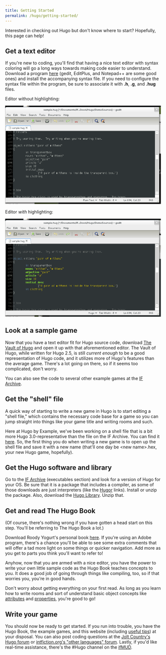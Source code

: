 ```yaml
---
title: Getting Started
permalink: /hugo/getting-started/
---
```


Interested in checking out Hugo but don't know where to start?
Hopefully, this page can help!

## Get a text editor

If you're new to coding, you'll find that having a nice text editor with
syntax coloring will go a long ways towards making code easier to
understand. Download a program [here](tools/editors/)
(gedit, EditPlus, and Notepad++ are some good ones) and install the
accompanying syntax file. If you need to configure the syntax file
within the program, be sure to associate it with **.h**, **.g**, and
**.hug** files.

Editor without highlighting:

![Editor without highlighting](assets/images/nohilite.png)

Editor *with* highlighting:

![Editor with highlighting](assets/images/withhilite.png)

## Look at a sample game

Now that you have a text editor fit for Hugo source code, download
[The Vault of Hugo](http://ifarchive.org/if-archive/programming/hugo/examples/sample.hug)
and open it up with that aforementioned editor. The Vault of Hugo, while
written for Hugo 2.5, is still *current enough* to be a good
representation of Hugo code, and it utilizes more of Hugo's features
than the average game. There's a lot going on there, so if it seems too
complicated, don't worry.

You can also see the code to several other example games at the
[IF Archive](http://ifarchive.org/indexes/if-archiveXgamesXsourceXhugo.html).

## Get the "shell" file

A quick way of starting to write a new game in Hugo is to start editing
a "shell file," which contains the necessary code base for a game so you
can jump straight into things like your game title and writing rooms and
such.

Here at Hugo by Example, we've been working on a shell file that is a
bit more Hugo 3.0-representative than the file on the IF Archive. You
can find it [here](basics/new-shell/). So, the first thing you do
when writing a new game is to open up the shell file and save it with a
new name (that'll one day be &lt;new name&gt;.hex, your new Hugo game,
hopefully).

## Get the Hugo software and library

Go to the [IF Archive](http://ifarchive.org/indexes/if-archiveXprogrammingXhugoXexecutables.html)
(executables section) and look for a version of Hugo for your OS. Be
sure that it is a package that includes a compiler, as some of those
downloads are just interpreters (like the [Hugor](interpreters/hugor/)
links). Install or unzip the package. Also, download the
[Hugo Library](http://ifarchive.org/if-archive/programming/hugo/library/hugolib.zip).
Unzip that.

## Get and read The Hugo Book

(Of course, there's nothing wrong if you have gotten a head start on
this step. You'll be referring to The Hugo Book a lot.)

Download Roody Yogurt's personal book
[here](http://roody.gerynarsabode.org/hugo_book.pdf). If you're using an
Adobe program, there's a chance you'll be able to see some extra
comments that will offer a tad more light on some things or quicker
navigation. Add more as you get to parts you think you'll want to refer
to!

Anyhow, now that you are armed with a nice editor, you have the power to
write your own little sample code as the Hugo Book teaches concepts to
you. It does a good job of going through things like compiling, too, so
if that worries you, you're in good hands.

Don't worry about getting everything on your first read. As long as you
learn how to write rooms and sort of understand basic object concepts
like [attributes](attributes/) and
[properties](properties/), you're good to go!

## Write your game

You should now be ready to get started. If you run into trouble, you
have the Hugo Book, the example games, and this website (including 
[useful tips](categories/#tips)) at your disposal. You can also
post coding questions at the 
[Jolt Country's Hugo forum](http://www.joltcountry.com/phpBB2/viewforum.php?f=8) or
[intfiction.org's "other languages" forum](http://www.intfiction.org/forum/viewforum.php?f=16).
Lastly, if you'd like real-time assistance, there's the \#Hugo channel on the
[ifMUD](http://ifmud.port4000.com).